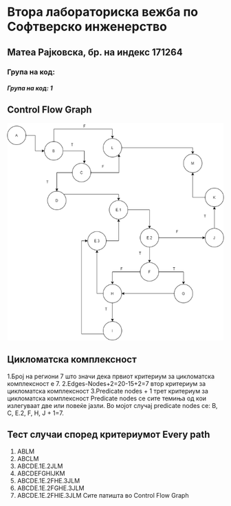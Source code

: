 # Втора лабораториска вежба по Софтверско инженерство
## Матеа Рајковска, бр. на индекс 171264
### Група на код:
##### Група на код: 1

## Control Flow Graph
![GitHub Image](/SI_lab2_171264/CFG.png)

## Цикломатска комплексност

1.Број на региони 7 што значи дека првиот критериум за цикломатска комплексност е 7.
2.Edges-Nodes+2=20-15+2=7 втор критериум за цикломатска комплексност 
3.Predicate nodes + 1 трет критериум за цикломатска комплексност
  Predicate nodes се сите темиња од кои излегуваат две или повеќе јазли. 
  Во мојот случај predicate nodes се: B, C, E.2, F, H, J + 1=7.
  
## Тест случаи според критериумот Every path
1. ABLM
2. ABCLM
3. ABCDE.1E.2JLM
4. ABCDEFGHIJKM
5. ABCDE.1E.2FHE.3JLM
6. ABCDE.1E.2FGHE.3JLM
7. ABCDE.1E.2FHIE.3JLM
Сите патишта во Control Flow Graph
